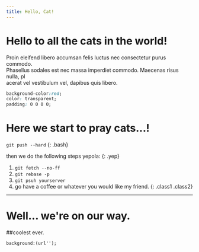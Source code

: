 ```yaml
---
title: Hello, Cat!
---
```


# Hello to all the cats in the world!

Proin eleifend libero accumsan felis luctus nec consectetur purus commodo. \
Phasellus sodales est nec massa imperdiet commodo. Maecenas risus nulla, pl\
acerat vel vestibulum vel, dapibus quis libero.

```css
background-color:red;
color: transparent;
padding: 0 0 0 0;
```

# Here we start to pray cats...!

`git push --hard`
{: .bash}

then we do the following steps yepola:
{: .yep}


1. `git fetch --no-ff`
2. `git rebase -p`
3. `git psuh yourserver`
4. go have a coffee or whatever you would like my friend.
{: .class1 .class2}

---

# Well... we're on our way.

##coolest ever.

	background:(url'');